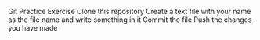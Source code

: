 Git Practice Exercise
Clone this repository
Create a text file with your name as the file name and write something in it
Commit the file
Push the changes you have made
